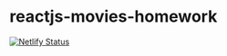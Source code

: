 # reactjs-movies-homework

[![Netlify Status](https://api.netlify.com/api/v1/badges/0360064c-ce1e-48ed-8914-d06169688364/deploy-status)](https://app.netlify.com/sites/genavinokurov-movies/deploys)

